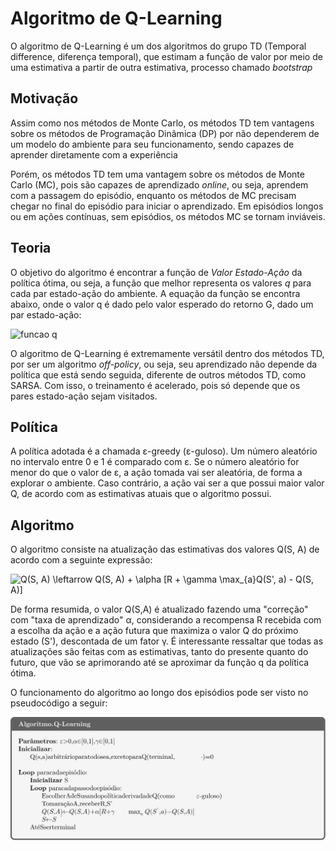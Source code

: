# Algoritmo de Q-Learning

O algoritmo de Q-Learning é um dos algoritmos do grupo TD (Temporal difference, diferença temporal), que estimam a função de valor por meio de uma estimativa a partir de outra estimativa, processo chamado _bootstrap_

## Motivação

Assim como nos métodos de Monte Carlo, os métodos TD tem vantagens sobre os métodos de Programação Dinâmica (DP) por não dependerem de um modelo do ambiente para seu funcionamento, sendo capazes de aprender diretamente com a experiência

Porém, os métodos TD tem uma vantagem sobre os métodos de Monte Carlo (MC), pois são capazes de aprendizado _online_, ou seja, aprendem com a passagem do episódio, enquanto os métodos de MC precisam chegar no final do episódio para iniciar o aprendizado. Em episódios longos ou em ações contínuas, sem episódios, os métodos MC se tornam inviáveis.

## Teoria

O objetivo do algoritmo é encontrar a função de *Valor Estado-Ação* da política ótima, ou seja, a função que melhor representa os valores *q* para cada par estado-ação do ambiente. A equação da função se encontra abaixo, onde o valor q é dado pelo valor esperado do retorno G, dado um par estado-ação:

![funcao q](https://camo.githubusercontent.com/003498f344a099b4d34d45aa2bc0841e562fa01e/68747470733a2f2f6c617465782e636f6465636f67732e636f6d2f6769662e6c617465783f715f5c706928732c61292673706163653b3d2673706163653b5c6d6174686f707b5c6d61746862627b457d5f5c70697d5b7b475f747d7c7b535f743d732c2673706163653b415f743d617d5d)

O algoritmo de Q-Learning é extremamente versátil dentro dos métodos TD, por ser um algoritmo _off-policy_, ou seja, seu aprendizado não depende da política que está sendo seguida, diferente de outros métodos TD, como SARSA. Com isso, o treinamento é acelerado, pois só depende que os pares estado-ação sejam visitados.

## Política

A política adotada é a chamada ε-greedy (ε-guloso). Um número aleatório no intervalo entre 0 e 1 é comparado com ε. Se o número aleatório for menor do que o valor de ε, a ação tomada vai ser aleatória, de forma a explorar o ambiente. Caso contrário, a ação vai ser a que possui maior valor Q, de acordo com as estimativas atuais que o algoritmo possui.

## Algoritmo

O algoritmo consiste na atualização das estimativas dos valores Q(S, A) de acordo com a seguinte expressão:

<img src="https://latex.codecogs.com/svg.latex?Q(S,&space;A)&space;\leftarrow&space;Q(S,&space;A)&space;&plus;&space;\alpha&space;[R&space;&plus;&space;\gamma&space;\max_{a}Q(S',&space;a)&space;-&space;Q(S,&space;A)]" title="Q(S, A) \leftarrow Q(S, A) + \alpha [R + \gamma \max_{a}Q(S', a) - Q(S, A)]" />

De forma resumida, o valor Q(S,A) é atualizado fazendo uma "correção" com "taxa de aprendizado" &alpha;, considerando a recompensa R recebida com a escolha da ação e a ação futura que maximiza o valor Q do próximo estado (S'), descontada de um fator &gamma;. É interessante ressaltar que todas as atualizações são feitas com as estimativas, tanto do presente quanto do futuro, que vão se aprimorando até se aproximar da função q da política ótima.

O funcionamento do algoritmo ao longo dos episódios pode ser visto no pseudocódigo a seguir:

![Algoritmo de Q-Learning](Imagens/q-learning.svg)